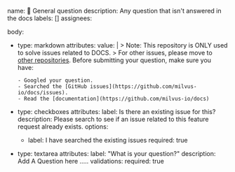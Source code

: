 name: 🚀  General question
description: Any question that isn't answered in the docs
labels: []
assignees:
 
body:
- type: markdown
  attributes:
    value: |
      > Note: This repository is ONLY used to solve issues related to DOCS.
      > For other issues, please move to [other repositories](https://github.com/milvus-io/).
      Before submitting your question, make sure you have:

      - Googled your question.
      - Searched the [GitHub issues](https://github.com/milvus-io/docs/issues).
      - Read the [documentation](https://github.com/milvus-io/docs)

- type: checkboxes
  attributes:
    label: Is there an existing issue for this?
    description: Please search to see if an issue related to this feature request already exists.
    options:
    - label: I have searched the existing issues
      required: true
      
- type: textarea
  attributes:
    label: "What is your question?"
    description: Add A Question here .....
  validations:
    required: true
